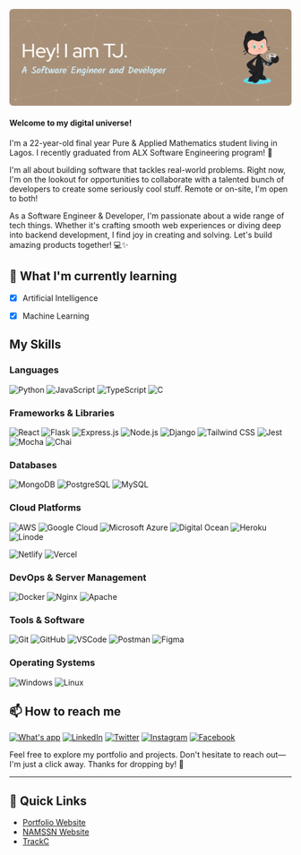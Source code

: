 ![Header](./main/assets/github-header-image.png)

#### Welcome to my digital universe!

I'm a 22-year-old final year Pure & Applied Mathematics student living in Lagos. I recently graduated from ALX Software Engineering program! 🚀

I'm all about building software that tackles real-world problems. Right now, I'm on the lookout for opportunities to collaborate with a talented bunch of developers to create some seriously cool stuff. Remote or on-site, I'm open to both!

As a Software Engineer & Developer, I'm passionate about a wide range of tech things. Whether it's crafting smooth web experiences or diving deep into backend development, I find joy in creating and solving. Let's build amazing products together! 💻✨

## 🌱 What I'm currently learning

- [x] Artificial Intelligence
- [x] Machine Learning


## My Skills

### Languages
![Python](https://www.vectorlogo.zone/logos/python/python-icon.svg)
![JavaScript](https://www.vectorlogo.zone/logos/javascript/javascript-icon.svg)
![TypeScript](https://www.vectorlogo.zone/logos/typescriptlang/typescriptlang-icon.svg)
![C](https://www.vectorlogo.zone/logos/gnu_bash/gnu_bash-icon.svg)

### Frameworks & Libraries
![React](https://www.vectorlogo.zone/logos/reactjs/reactjs-icon.svg)
![Flask](https://www.vectorlogo.zone/logos/pocoo_flask/pocoo_flask-icon.svg)
![Express.js](https://www.vectorlogo.zone/logos/expressjs/expressjs-icon.svg)
![Node.js](https://www.vectorlogo.zone/logos/nodejs/nodejs-icon.svg)
![Django](https://www.vectorlogo.zone/logos/djangoproject/djangoproject-icon.svg)
![Tailwind CSS](https://www.vectorlogo.zone/logos/tailwindcss/tailwindcss-icon.svg)
![Jest](https://www.vectorlogo.zone/logos/jestjsio/jestjsio-icon.svg)
![Mocha](https://www.vectorlogo.zone/logos/mochajs/mochajs-icon.svg)
![Chai](https://www.vectorlogo.zone/logos/chaijs/chaijs-icon.svg)

### Databases
![MongoDB](https://www.vectorlogo.zone/logos/mongodb/mongodb-icon.svg)
![PostgreSQL](https://www.vectorlogo.zone/logos/postgresql/postgresql-icon.svg)
![MySQL](https://www.vectorlogo.zone/logos/mysql/mysql-icon.svg)

### Cloud Platforms
![AWS](https://www.vectorlogo.zone/logos/amazon_aws/amazon_aws-icon.svg)
![Google Cloud](https://www.vectorlogo.zone/logos/google_cloud/google_cloud-icon.svg)
![Microsoft Azure](https://www.vectorlogo.zone/logos/microsoft_azure/microsoft_azure-icon.svg)
![Digital Ocean](https://www.vectorlogo.zone/logos/digitalocean/digitalocean-icon.svg)
![Heroku](https://www.vectorlogo.zone/logos/heroku/heroku-icon.svg)
![Linode](https://www.vectorlogo.zone/logos/linode/linode-icon.svg)

![Netlify](https://www.vectorlogo.zone/logos/netlify/netlify-icon.svg)
![Vercel](https://www.vectorlogo.zone/logos/vercel/vercel-icon.svg)

### DevOps & Server Management
![Docker](https://www.vectorlogo.zone/logos/docker/docker-icon.svg)
![Nginx](https://www.vectorlogo.zone/logos/nginx/nginx-icon.svg)
![Apache](https://www.vectorlogo.zone/logos/apache/apache-icon.svg)


### Tools & Software
![Git](https://www.vectorlogo.zone/logos/git-scm/git-scm-icon.svg)
![GitHub](https://www.vectorlogo.zone/logos/github/github-icon.svg)
![VSCode](https://www.vectorlogo.zone/logos/visualstudio_code/visualstudio_code-icon.svg)
![Postman](https://www.vectorlogo.zone/logos/getpostman/getpostman-icon.svg)
![Figma](https://www.vectorlogo.zone/logos/figma/figma-icon.svg)

### Operating Systems
![Windows](https://www.vectorlogo.zone/logos/apple/apple-icon.svg)
![Linux](https://www.vectorlogo.zone/logos/ubuntu/ubuntu-icon.svg)

## 📫 How to reach me

[![What's app](https://www.vectorlogo.zone/logos/whatsapp/whatsapp-icon.svg)](https://wa.me/2347061583271)
[![LinkedIn](https://www.vectorlogo.zone/logos/linkedin/linkedin-icon.svg)](https://www.linkedin.com/in/saheed-tijani-b9935625b/)
[![Twitter](https://www.vectorlogo.zone/logos/twitter/twitter-icon.svg)](https://twitter.com/def_input_name)
[![Instagram](https://www.vectorlogo.zone/logos/instagram/instagram-icon.svg)](https://www.instagram.com/papionfiya)
[![Facebook](https://www.vectorlogo.zone/logos/facebook/facebook-icon.svg)](https://web.facebook.com/profile.php?id=100059079370738)

Feel free to explore my portfolio and projects. Don't hesitate to reach out—I'm just a click away. Thanks for dropping by! 🌟

---

## 🚀 Quick Links

- [Portfolio Website](https://whosteejay.netlify.app/)
- [NAMSSN Website](https://namssn-futminna.onrender.com/)
- [TrackC](https://trackc-flask-app-wg3p.onrender.com/)
